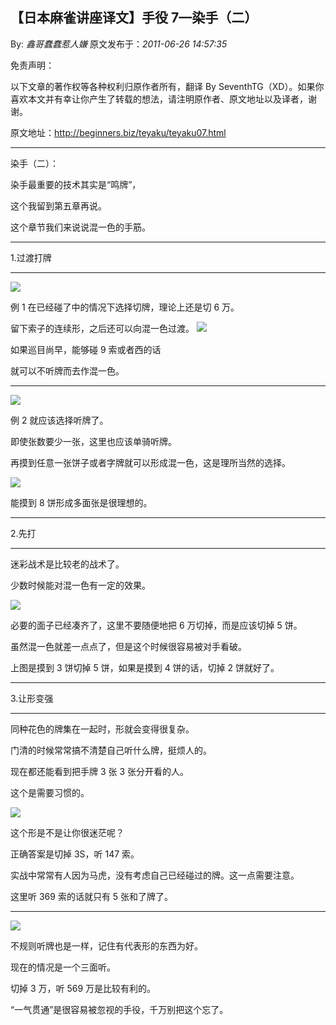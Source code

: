 ## 【日本麻雀讲座译文】手役 7—染手（二）

By: _鑫哥蠢蠢惹人嫌_ 原文发布于：_2011-06-26 14:57:35_

免责声明：

以下文章的著作权等各种权利归原作者所有，翻译 By
SeventhTG（XD）。如果你喜欢本文并有幸让你产生了转载的想法，请注明原作者、原文地址以及译者，谢谢。

原文地址：http://beginners.biz/teyaku/teyaku07.html

---

染手（二）：

染手最重要的技术其实是“鸣牌”，

这个我留到第五章再说。

这个章节我们来说说混一色的手筋。

---

1.过渡打牌

---

![](http://s3.sinaimg.cn/middle/7f78b76fxa6980a295e92&690)

例 1 在已经碰了中的情况下选择切牌，理论上还是切 6 万。

留下索子的连续形，之后还可以向混一色过渡。
![](http://s5.sinaimg.cn/middle/7f78b76fxa6980f93eed4&690)

如果巡目尚早，能够碰 9 索或者西的话

就可以不听牌而去作混一色。

---

![](http://s1.sinaimg.cn/middle/7f78b76fxa6981870ad20&690)

例 2 就应该选择听牌了。

即使张数要少一张，这里也应该单骑听牌。

再摸到任意一张饼子或者字牌就可以形成混一色，这是理所当然的选择。

![](http://s10.sinaimg.cn/middle/7f78b76fxa69821db8a39&690)

能摸到 8 饼形成多面张是很理想的。

---

2.先打

---

迷彩战术是比较老的战术了。

少数时候能对混一色有一定的效果。

![](http://s7.sinaimg.cn/middle/7f78b76fxa69837d2d316&690)

必要的面子已经凑齐了，这里不要随便地把 6 万切掉，而是应该切掉 5 饼。

虽然混一色就差一点点了，但是这个时候很容易被对手看破。

上图是摸到 3 饼切掉 5 饼，如果是摸到 4 饼的话，切掉 2 饼就好了。

---

3.让形变强

---

同种花色的牌集在一起时，形就会变得很复杂。

门清的时候常常搞不清楚自己听什么牌，挺烦人的。

现在都还能看到把手牌 3 张 3 张分开看的人。

这个是需要习惯的。

![](http://s11.sinaimg.cn/middle/7f78b76fxa69848eb164a&690)

这个形是不是让你很迷茫呢？

正确答案是切掉 3S，听 147 索。

实战中常常有人因为马虎，没有考虑自己已经碰过的牌。这一点需要注意。

这里听 369 索的话就只有 5 张和了牌了。

---

![](http://s14.sinaimg.cn/middle/7f78b76fxa698501284ed&690)

不规则听牌也是一样，记住有代表形的东西为好。

现在的情况是一个三面听。

切掉 3 万，听 569 万是比较有利的。

“一气贯通”是很容易被忽视的手役，千万别把这个忘了。
